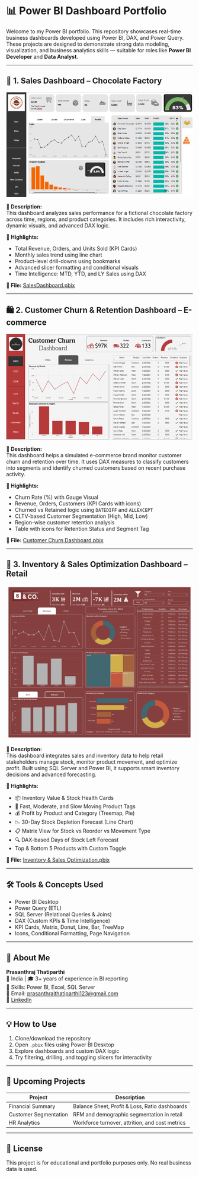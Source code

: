 # 📊 Power BI Dashboard Portfolio

Welcome to my Power BI portfolio. This repository showcases real-time business dashboards developed using Power BI, DAX, and Power Query. These projects are designed to demonstrate strong data modeling, visualization, and business analytics skills — suitable for roles like **Power BI Developer** and **Data Analyst**.

---

## 🧁 1. Sales Dashboard – Chocolate Factory
![Sales DashBoard](https://github.com/PrasanthrajT/Power-BI/blob/3b265aaf031111a71c72fd4302eabeca3ac625ad/Sales%20Dashboard.png)

**📝 Description:**  
This dashboard analyzes sales performance for a fictional chocolate factory across time, regions, and product categories. It includes rich interactivity, dynamic visuals, and advanced DAX logic.

**📌 Highlights:**
- Total Revenue, Orders, and Units Sold (KPI Cards)
- Monthly sales trend using line chart
- Product-level drill-downs using bookmarks
- Advanced slicer formatting and conditional visuals
- Time Intelligence: MTD, YTD, and LY Sales using DAX

**📁 File:** [SalesDashboard.pbix](SalesDashboard/SalesDashboard.pbix)

---

## 🛍️ 2. Customer Churn & Retention Dashboard – E-commerce

![Churn Dashboard](https://github.com/PrasanthrajT/Power-BI/blob/0e71e9f8ad1f5df903f87ffcc8f65f0e5d599e05/Customer%20Churn%20Dashboard.png)

**📝 Description:**  
This dashboard helps a simulated e-commerce brand monitor customer churn and retention over time. It uses DAX measures to classify customers into segments and identify churned customers based on recent purchase activity.

**📌 Highlights:**
- Churn Rate (%) with Gauge Visual
- Revenue, Orders, Customers (KPI Cards with icons)
- Churned vs Retained logic using `DATEDIFF` and `ALLEXCEPT`
- CLTV-based Customer Segmentation (High, Mid, Low)
- Region-wise customer retention analysis
- Table with icons for Retention Status and Segment Tag

**📁 File:** [Customer Churn Dashboard.pbix](Customer%20Churn%20Dashboard/ChurnDashboard.pbix)

---

## 🏪 3. Inventory & Sales Optimization Dashboard – Retail

![Inventory & Sales Dashboard](https://github.com/PrasanthrajT/Power-BI/blob/739988ed2117e68c7de8c9d06c479dbf4e852864/Inventory%20%26%20Sales%20Optimization%20project/Inventory%20and%20Sales%20Optimization%20Dashboard_page-0001.jpg)

**📝 Description:**  
This dashboard integrates sales and inventory data to help retail stakeholders manage stock, monitor product movement, and optimize profit. Built using SQL Server and Power BI, it supports smart inventory decisions and advanced forecasting.

**📌 Highlights:**
- 📦 Inventory Value & Stock Health Cards
- 🛒 Fast, Moderate, and Slow Moving Product Tags
- 💰 Profit by Product and Category (Treemap, Pie)
- 📉 30-Day Stock Depletion Forecast (Line Chart)
- 📋 Matrix View for Stock vs Reorder vs Movement Type
- 🔍 DAX-based Days of Stock Left Forecast
- Top & Bottom 5 Products with Custom Toggle

**📁 File:** [Inventory & Sales Optimization.pbix](Inventory%20%26%20Sales%20Optimization%20project/InventorySalesOptimization.pbix)

---

## 🛠️ Tools & Concepts Used

- Power BI Desktop
- Power Query (ETL)
- SQL Server (Relational Queries & Joins)
- DAX (Custom KPIs & Time Intelligence)
- KPI Cards, Matrix, Donut, Line, Bar, TreeMap
- Icons, Conditional Formatting, Page Navigation

---

## 👤 About Me

**Prasanthraj Thatiparthi**  
📍 India | 🎓 3+ years of experience in BI reporting  
🔧 Skills: Power BI, Excel, SQL Server  
📧 Email: prasanthrajthatiparthi123@gmail.com  
🔗 [LinkedIn](https://www.linkedin.com/in/prasanthraj-thatiparthi-22b65b260)

---

## 💡 How to Use

1. Clone/download the repository  
2. Open `.pbix` files using Power BI Desktop  
3. Explore dashboards and custom DAX logic  
4. Try filtering, drilling, and toggling slicers for interactivity  

---

## 🚀 Upcoming Projects

| Project               | Description                                      |
|------------------------|--------------------------------------------------|
| Financial Summary      | Balance Sheet, Profit & Loss, Ratio dashboards  |
| Customer Segmentation  | RFM and demographic segmentation in retail      |
| HR Analytics           | Workforce turnover, attrition, and cost metrics |

---

## 📌 License

This project is for educational and portfolio purposes only. No real business data is used.

